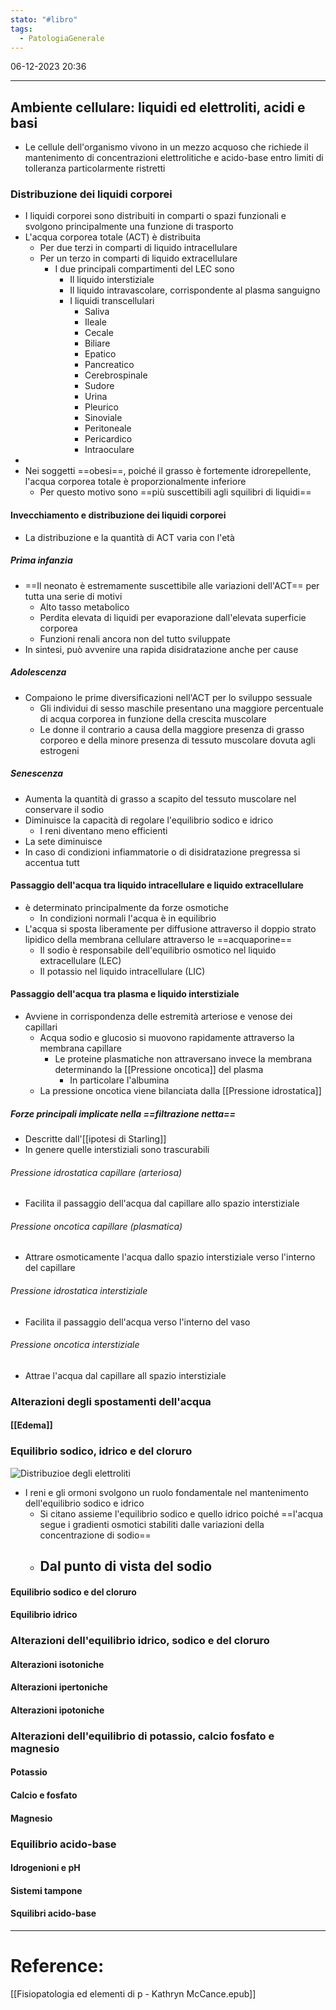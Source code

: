 ```yaml
---
stato: "#libro"
tags:
  - PatologiaGenerale
---
```

06-12-2023 20:36

--- 

## Ambiente cellulare: liquidi ed elettroliti, acidi e basi
- Le cellule dell'organismo vivono in un mezzo acquoso che richiede il mantenimento di concentrazioni elettrolitiche e acido-base entro limiti di tolleranza particolarmente ristretti
### Distribuzione dei liquidi corporei
- I liquidi corporei sono distribuiti in comparti o spazi funzionali e svolgono principalmente una funzione di trasporto
- L'acqua corporea totale (ACT) è distribuita 
	- Per due terzi in comparti di liquido intracellulare
	- Per un terzo in comparti di liquido extracellulare
		- I due principali compartimenti del LEC sono 
			- Il liquido interstiziale 
			- Il liquido intravascolare, corrispondente al plasma sanguigno 
			- I liquidi transcellulari
				- Saliva
				- Ileale
				- Cecale
				- Biliare
				- Epatico
				- Pancreatico
				- Cerebrospinale
				- Sudore
				- Urina
				- Pleurico
				- Sinoviale
				- Peritoneale 
				- Pericardico
				- Intraoculare
- 
- Nei soggetti ==obesi==, poiché il grasso è fortemente idrorepellente, l'acqua corporea totale è proporzionalmente inferiore
	- Per questo motivo sono ==più suscettibili agli squilibri di liquidi==
#### Invecchiamento e distribuzione dei liquidi corporei
- La distribuzione e la quantità di ACT varia con l'età
##### Prima infanzia
- ==Il neonato è estremamente suscettibile alle variazioni dell'ACT== per tutta una serie di motivi
	- Alto tasso metabolico
	- Perdita elevata di liquidi per evaporazione dall'elevata superficie corporea
	- Funzioni renali ancora non del tutto sviluppate 
- In sintesi, può avvenire una rapida disidratazione anche per cause
##### Adolescenza
- Compaiono le prime diversificazioni nell'ACT per lo sviluppo sessuale
	- Gli individui di sesso maschile presentano una maggiore percentuale di acqua corporea in funzione della crescita muscolare
	- Le donne il contrario a causa della maggiore presenza di grasso corporeo e della minore presenza di tessuto muscolare dovuta agli estrogeni
##### Senescenza
- Aumenta la quantità di grasso a scapito del tessuto muscolare nel conservare il sodio
- Diminuisce la capacità di regolare l'equilibrio sodico e idrico
	- I reni diventano meno efficienti
- La sete diminuisce
- In caso di condizioni infiammatorie o di disidratazione pregressa si accentua tutt
#### Passaggio dell'acqua tra liquido intracellulare e liquido extracellulare
- è determinato principalmente da forze osmotiche
	- In condizioni normali l'acqua è in equilibrio
- L'acqua si sposta liberamente per diffusione attraverso il doppio strato lipidico della membrana cellulare attraverso le ==acquaporine==
	- Il sodio è responsabile dell'equilibrio osmotico nel liquido extracellulare (LEC)
	- Il potassio nel liquido intracellulare (LIC)
#### Passaggio dell'acqua tra plasma e liquido interstiziale
- Avviene in corrispondenza delle estremità arteriose e venose dei capillari
	- Acqua sodio e glucosio si muovono rapidamente attraverso la membrana capillare
		- Le proteine plasmatiche non attraversano invece la membrana determinando la [[Pressione oncotica]] del plasma
			- In particolare l'albumina 
	- La pressione oncotica viene bilanciata dalla [[Pressione idrostatica]]
##### Forze principali implicate nella ==filtrazione netta==
- Descritte dall'[[ipotesi di Starling]]
- In genere quelle interstiziali sono trascurabili
###### Pressione idrostatica capillare (arteriosa)
- Facilita il passaggio dell'acqua dal capillare allo spazio interstiziale
###### Pressione oncotica capillare (plasmatica)
- Attrare osmoticamente l'acqua dallo spazio interstiziale verso l'interno del capillare
###### Pressione idrostatica interstiziale
- Facilita il passaggio dell'acqua verso l'interno del vaso
###### Pressione oncotica interstiziale
- Attrae l'acqua dal capillare all spazio interstiziale

### Alterazioni degli spostamenti dell'acqua
#### [[Edema]]
### Equilibrio sodico, idrico e del cloruro
![Distribuzioe degli elettroliti](https://i.imgur.com/jmw0YO0.png)
- I reni e gli ormoni svolgono un ruolo fondamentale nel mantenimento dell'equilibrio sodico e idrico
	- Si citano assieme l'equilibrio sodico e quello idrico poiché ==l'acqua segue i gradienti osmotici stabiliti dalle variazioni della concentrazione di sodio==
	- Dal punto di vista del sodio
		- 
#### Equilibrio sodico e del cloruro
#### Equilibrio idrico
### Alterazioni dell'equilibrio idrico, sodico e del cloruro
#### Alterazioni isotoniche
#### Alterazioni ipertoniche
#### Alterazioni ipotoniche
### Alterazioni dell'equilibrio di potassio, calcio fosfato e magnesio
#### Potassio
#### Calcio e fosfato
#### Magnesio
### Equilibrio acido-base
#### Idrogenioni e pH
#### Sistemi tampone
#### Squilibri acido-base















--- 
# Reference:
[[Fisiopatologia ed elementi di p - Kathryn McCance.epub]]